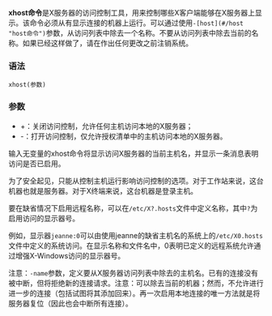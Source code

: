 **xhost命令**是X服务器的访问控制工具，用来控制哪些X客户端能够在X服务器上显示。该命令必须从有显示连接的机器上运行。可以通过使用`-[host](#/host "host命令")`参数，从访问列表中除去一个名称。不要从访问列表中除去当前的名称。如果已经这样做了，请在作出任何更改之前注销系统。

### 语法  

```
xhost(参数)
```

### 参数  

*   +：关闭访问控制，允许任何主机访问本地的X服务器；
*   -：打开访问控制，仅允许授权清单中的主机访问本地的X服务器。

输入无变量的xhost命令将显示访问X服务器的当前主机名，并显示一条消息表明访问是否已启用。

为了安全起见，只能从控制主机运行影响访问控制的选项。对于工作站来说，这台机器也就是服务器。对于X终端来说，这台机器是登录主机。

要在缺省情况下启用远程名称，可以在`/etc/X?.hosts`文件中定义名称，其中`?`为启用访问的显示器号。

例如，显示器`jeanne:0`可以由使用jeanne的缺省主机名的系统上的`/etc/X0.hosts`文件中定义的系统访问。在显示名称和文件名中，0表明已定义的远程系统允许通过增强X-Windows访问的显示器号。

注意：`-name`参数，定义要从X服务器访问列表中除去的主机名。已有的连接没有被中断，但将拒绝新的连接请求。注意：可以除去当前的机器；然而，不允许进行进一步的连接（包括试图将其添加回来）。再一次启用本地连接的唯一方法就是将服务器复位（因此也会中断所有连接）。